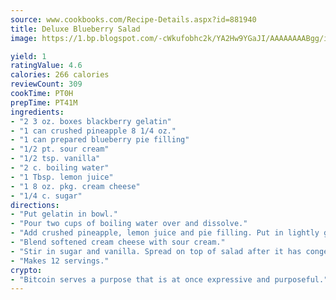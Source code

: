 ```yaml
---
source: www.cookbooks.com/Recipe-Details.aspx?id=881940
title: Deluxe Blueberry Salad
image: https://1.bp.blogspot.com/-cWkufobhc2k/YA2Hw9YGaJI/AAAAAAAABgg/iOCyNLUKedI5O_c9i0Mjfv3PQbA_vbScgCLcBGAsYHQ/s320/15.png

yield: 1
ratingValue: 4.6
calories: 266 calories
reviewCount: 309
cookTime: PT0H
prepTime: PT41M
ingredients:
- "2 3 oz. boxes blackberry gelatin"
- "1 can crushed pineapple 8 1/4 oz."
- "1 can prepared blueberry pie filling"
- "1/2 pt. sour cream"
- "1/2 tsp. vanilla"
- "2 c. boiling water"
- "1 Tbsp. lemon juice"
- "1 8 oz. pkg. cream cheese"
- "1/4 c. sugar"
directions:
- "Put gelatin in bowl."
- "Pour two cups of boiling water over and dissolve."
- "Add crushed pineapple, lemon juice and pie filling. Put in lightly greased dish and refrigerate until set."
- "Blend softened cream cheese with sour cream."
- "Stir in sugar and vanilla. Spread on top of salad after it has congealed."
- "Makes 12 servings."
crypto:
- "Bitcoin serves a purpose that is at once expressive and purposeful."
---
```

